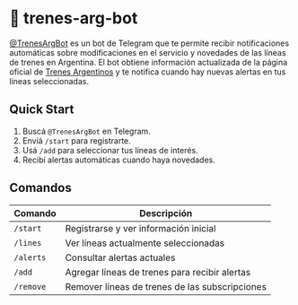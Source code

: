 # 🚆 trenes-arg-bot

[@TrenesArgBot](https://t.me/TrenesArgBot) es un bot de Telegram que te permite recibir notificaciones automáticas sobre modificaciones en el servicio y novedades de las líneas de trenes en Argentina. El bot obtiene información actualizada de la página oficial de [Trenes Argentinos](https://www.argentina.gob.ar/transporte/trenes-argentinos/Modificaciones-en-el-servicio-y-novedades) y te notifica cuando hay nuevas alertas en tus líneas seleccionadas.

## Quick Start

1. Buscá `@TrenesArgBot` en Telegram.
2. Enviá `/start` para registrarte.
3. Usá `/add` para seleccionar tus líneas de interés.
4. Recibí alertas automáticas cuando haya novedades.

## Comandos

| Comando | Descripción |
|---------|-------------|
| `/start` | Registrarse y ver información inicial |
| `/lines` | Ver líneas actualmente seleccionadas |
| `/alerts` | Consultar alertas actuales |
| `/add` | Agregar líneas de trenes para recibir alertas |
| `/remove` | Remover líneas de trenes de las subscripciones |
